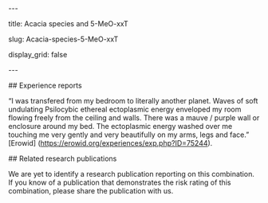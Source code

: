 ﻿\---

title: Acacia species and 5-MeO-xxT

slug: Acacia-species-5-MeO-xxT

display\_grid: false

\---

\## Experience reports

“I was transfered from my bedroom to literally another planet. Waves of soft undulating Psilocybic ethereal ectoplasmic energy enveloped my room flowing freely from the ceiling and walls. There was a mauve / purple wall or enclosure around my bed. The ectoplasmic energy washed over me touching me very gently and very beautifully on my arms, legs and face.” [Erowid] (https://erowid.org/experiences/exp.php?ID=75244). 

\## Related research publications

We are yet to identify a research publication reporting on this combination. If you know of a publication that demonstrates the risk rating of this combination, please share the publication with us.



